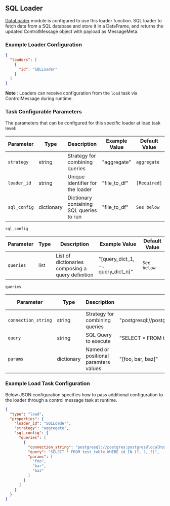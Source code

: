 <!--
SPDX-FileCopyrightText: Copyright (c) 2022-2024, NVIDIA CORPORATION & AFFILIATES. All rights reserved.
SPDX-License-Identifier: Apache-2.0

Licensed under the Apache License, Version 2.0 (the "License");
you may not use this file except in compliance with the License.
You may obtain a copy of the License at

http://www.apache.org/licenses/LICENSE-2.0

Unless required by applicable law or agreed to in writing, software
distributed under the License is distributed on an "AS IS" BASIS,
WITHOUT WARRANTIES OR CONDITIONS OF ANY KIND, either express or implied.
See the License for the specific language governing permissions and
limitations under the License.
-->

## SQL Loader

[DataLoader](./../../modules/core/data_loader.md) module is configured to use this loader function. SQL loader to
fetch data from a SQL database and store it in a DataFrame, and returns the updated ControlMessage object with payload
as MessageMeta.

### Example Loader Configuration

```json
{
  "loaders": [
    {
      "id": "SQLLoader"
    }
  ]
}
```

**Note** :  Loaders can receive configuration from the `load` task via ControlMessage during runtime.

### Task Configurable Parameters

The parameters that can be configured for this specific loader at load task level:

| Parameter    | Type       | Description                              | Example Value      | Default Value |
|--------------|------------|------------------------------------------|--------------------|---------------|
| `strategy`   | string     | Strategy for combining queries           | "aggregate"      	 | `aggregate`   |
| `loader_id`  | string     | Unique identifier for the loader         | "file_to_df"       | `[Required]`  |
| `sql_config` | dictionary | Dictionary containing SQL queries to run | "file_to_df"       | `See below`   |

`sql_config`

| Parameter | Type | Description                                       | Example Value                              | Default Value |
|-----------|------|---------------------------------------------------|--------------------------------------------|---------------|
| `queries` | list | List of dictionaries composing a query definition | "[query_dict_1, ..., query_dict_n]"      	 | `See below`   |

`queries`

| Parameter           | Type       | Description                          | Example Value                                                   | Default Value |
|---------------------|------------|--------------------------------------|-----------------------------------------------------------------|---------------|
| `connection_string` | string     | Strategy for combining queries       | "postgresql://postgres:postgres@localhost:5432/postgres"      	 | `[required]`  |
| `query`             | string     | SQL Query to execute                 | "SELECT * FROM test_table WHERE id IN (?, ?, ?)"                | `[Required]`  |
| `params`            | dictionary | Named or positional paramters values | "[foo, bar, baz]"                                               | `-`           |

### Example Load Task Configuration

Below JSON configuration specifies how to pass additional configuration to the loader through a control message task at
runtime.

```json
{
  "type": "load",
  "properties": {
    "loader_id": "SQLLoader",
    "strategy": "aggregate",
    "sql_config": {
      "queries": [
        {
          "connection_string": "postgresql://postgres:postgres@localhost:5431/postgres",
          "query": "SELECT * FROM test_table WHERE id IN (?, ?, ?)",
          "params": [
            "foo",
            "bar",
            "baz"
          ]
        }
      ]
    }
  }
}
```
